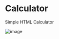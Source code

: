 # Calculator
Simple HTML Calculator

![image](https://github.com/Duchnes/calculator/assets/72981462/3b82a720-01cd-4914-b6b0-6ac7f6c2f1f1)

